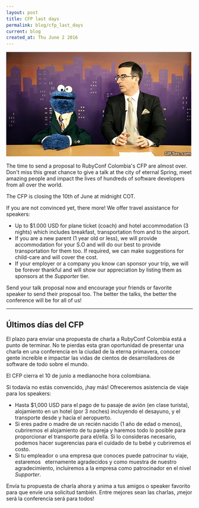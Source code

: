 ```yaml
---
layout: post
title: CFP last days
permalink: blog/cfp_last_days
current: blog
created_at: Thu June 2 2016
---
```


![Brillian idea](/img/blog/cfp-last-days.gif)

The time to send a proposal to RubyConf Colombia's CFP are almost over. Don't
miss this great chance to give a talk at the city of eternal Spring, meet
amazing people and impact the lives of hundreds of software developers from all
over the world.

The CFP is closing the 10th of June at midnight COT.

If you are not convinced yet, there more! We offer travel assistance for
speakers:

* Up to $1.000 USD for plane ticket (coach) and hotel accommodation (3 nights)
  which includes breakfast, transportation from and to the airport.
* If you are a new parent (1 year old or less), we will provide accommodation
  for your S.O and will do our best to provide transportation for them too. If
required, we can make suggestions for child-care and will cover the cost.
* If your employer or a company you know can sponsor your trip, we will be
  forever thankful and will show our appreciation by listing them as sponsors at
the _Supporter_ tier.

Send your talk proposal now and encourage your friends or favorite speaker to
send their proposal too. The better the talks, the better the conference will be
for all of us!

* * *

## Últimos días del CFP

El plazo para enviar una propuesta de charla a RubyConf Colombia está a punto de
terminar. No te pierdas esta gran oportunidad de presentar una charla en una
conferencia en la ciudad de la eterna primavera, conocer gente increíble e
impactar las vidas de cientos de desarrolladores de software de todo sobre el
mundo.

El CFP cierra el 10 de junio a medianoche hora colombiana.

Si todavía no estás convencido, ¡hay más! Ofreceremos asistencia de viaje para
los speakers:

* Hasta $1,000 USD para el pago de tu pasaje de avión (en clase turista),
  alojamiento en un hotel (por 3 noches) incluyendo el desayuno, y el transporte
  desde y hacia el aeropuerto.
* Si eres padre o madre de un recién nacido (1 año de edad o menos), cubriremos
  el alojamiento de tu pareja y haremos todo lo posible para proporcionar el
  transporte para el/ella. Si lo consideras necesario, podemos hacer sugerencias
  para el cuidado de tu bebé y cubriremos el costo.
* Si tu empleador o una empresa que conoces puede patrocinar tu viaje, estaremos
  eternamente agradecidos y como muestra de nuestro agradecimiento, incluiremos
  a la empresa como patrocinador en el nivel _Supporter_.

Envía tu propuesta de charla ahora y anima a tus amigos o speaker favorito para
que envíe una solicitud también. Entre mejores sean las charlas, ¡mejor será la
conferencia será para todos!
